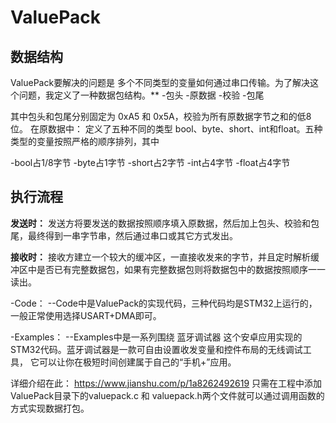 # ValuePack

## 数据结构

ValuePack要解决的问题是 多个不同类型的变量如何通过串口传输。为了解决这个问题，我定义了一种数据包结构。**
-包头
-原数据
-校验
-包尾

其中包头和包尾分别固定为 0xA5 和 0x5A，校验为所有原数据字节之和的低8位。
在原数据中：
定义了五种不同的类型 bool、byte、short、int和float。五种类型的变量按照严格的顺序排列，其中

-bool占1/8字节
-byte占1字节
-short占2字节
-int占4字节
-float占4字节

## 执行流程

**发送时：**
发送方将要发送的数据按照顺序填入原数据，然后加上包头、校验和包尾，最终得到一串字节串，然后通过串口或其它方式发出。

**接收时：**
接收方建立一个较大的缓冲区，一直接收发来的字节，并且定时解析缓冲区中是否已有完整数据包，如果有完整数据包则将数据包中的数据按照顺序一一读出。



-Code：
--Code中是ValuePack的实现代码，三种代码均是STM32上运行的，一般正常使用选择USART+DMA即可。

-Examples：
--Examples中是一系列围绕 蓝牙调试器 这个安卓应用实现的STM32代码。蓝牙调试器是一款可自由设置收发变量和控件布局的无线调试工具，
它可以让你在极短时间创建属于自己的“手机+”应用。


详细介绍在此：
https://www.jianshu.com/p/1a8262492619
只需在工程中添加ValuePack目录下的valuepack.c 和 valuepack.h两个文件就可以通过调用函数的方式实现数据打包。
